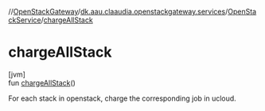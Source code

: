 //[OpenStackGateway](../../../index.md)/[dk.aau.claaudia.openstackgateway.services](../index.md)/[OpenStackService](index.md)/[chargeAllStack](charge-all-stack.md)

# chargeAllStack

[jvm]\
fun [chargeAllStack](charge-all-stack.md)()

For each stack in openstack, charge the corresponding job in ucloud.
